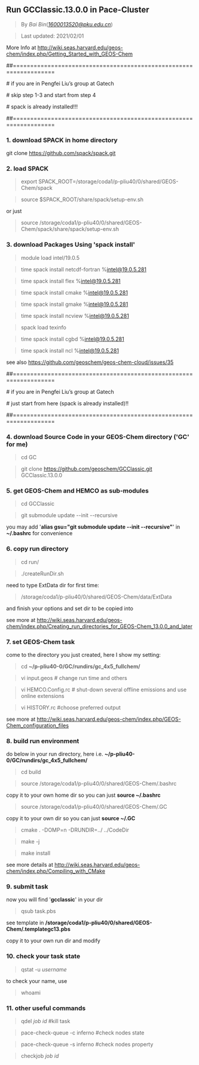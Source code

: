 ## Run GCClassic.13.0.0 in Pace-Cluster
> By *Bai Bin*(*1600013520@pku.edu.cn*)

> Last updated: 2021/02/01

More Info at http://wiki.seas.harvard.edu/geos-chem/index.php/Getting_Started_with_GEOS-Chem

##==================================================================

\# if you are in Pengfei Liu’s group at Gatech

\# skip step 1-3 and start from step 4

\# spack is already installed!!!

##==================================================================

### 1. download SPACK in home directory
git clone https://github.com/spack/spack.git

### 2. load SPACK
> export SPACK_ROOT=/storage/coda1/p-pliu40/0/shared/GEOS-Chem/spack

> source $SPACK_ROOT/share/spack/setup-env.sh

or just

> source /storage/coda1/p-pliu40/0/shared/GEOS-Chem/spack/share/spack/setup-env.sh

### 3. download Packages Using 'spack install'
> module load intel/19.0.5

> time spack install netcdf-fortran %intel@19.0.5.281

> time spack install flex %intel@19.0.5.281

> time spack install cmake %intel@19.0.5.281

> time spack install gmake %intel@19.0.5.281

> time spack install ncview %intel@19.0.5.281

> spack load texinfo

> time spack install cgbd %intel@19.0.5.281

> time spack install ncl %intel@19.0.5.281

see also https://github.com/geoschem/geos-chem-cloud/issues/35

##==================================================================

\# if you are in Pengfei Liu’s group at Gatech

\# just start from here (spack is already installed)!!

##==================================================================

### 4. download Source Code in your GEOS-Chem directory ('GC' for me)
> cd GC

> git clone https://github.com/geoschem/GCClassic.git GCClassic.13.0.0

### 5. get GEOS-Chem and HEMCO as sub-modules
> cd GCClassic

> git submodule update --init --recursive

you may add '**alias gsu="git submodule update --init --recursive"**' in **~/.bashrc** for convenience
 
### 6. copy run directory
> cd run/

> ./createRunDir.sh

 need to type ExtData dir for first time:

> /storage/coda1/p-pliu40/0/shared/GEOS-Chem/data/ExtData

and finish your options and set dir to be copied into

see more at http://wiki.seas.harvard.edu/geos-chem/index.php/Creating_run_directories_for_GEOS-Chem_13.0.0_and_later

### 7. set GEOS-Chem task
come to the directory you just created, here I show my setting:

> cd **~/p-pliu40-0/GC/rundirs/gc_4x5_fullchem/**

> vi input.geos          # change run time and others

> vi HEMCO.Config.rc     # shut-down several offline emissions and use online extensions

> vi HISTORY.rc          #choose preferred output

see more at http://wiki.seas.harvard.edu/geos-chem/index.php/GEOS-Chem_configuration_files

### 8. build run environment
do below in your run directory, here i.e. **~/p-pliu40-0/GC/rundirs/gc_4x5_fullchem/**

> cd build

> source /storage/coda1/p-pliu40/0/shared/GEOS-Chem/.bashrc 

copy it to your own home dir so you can just **source ~/.bashrc**

> source /storage/coda1/p-pliu40/0/shared/GEOS-Chem/.GC 

copy it to your own dir so you can just **source ~/.GC**

> cmake . -DOMP=n -DRUNDIR=../ ../CodeDir

> make -j

> make install

see more details at http://wiki.seas.harvard.edu/geos-chem/index.php/Compiling_with_CMake

### 9. submit task
now you will find '**gcclassic**' in your dir

> qsub task.pbs

see template in **/storage/coda1/p-pliu40/0/shared/GEOS-Chem/.templategc13.pbs**

copy it to your own run dir and modify


### 10. check your task state
> qstat -u *username*

to check your name, use

> whoami

### 11. other useful commands

> qdel *job id* #kill task

> pace-check-queue -c inferno  #check nodes state

> pace-check-queue -s inferno  #check nodes property

> checkjob *job id*
